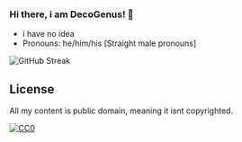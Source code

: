 ### Hi there, i am DecoGenus! 👋

-  i have no idea
-  Pronouns: he/him/his [Straight male pronouns]

![GitHub Streak](http://github-readme-streak-stats.herokuapp.com?user=deco1212&theme=dark&hide_border=true&date_format=M%20j%5B%2C%20Y%5D&mode=weekly)

## License

All my content is public domain, meaning it isnt copyrighted.

[![CC0](https://licensebuttons.net/p/zero/1.0/88x31.png)](https://creativecommons.org/publicdomain/zero/1.0/)
